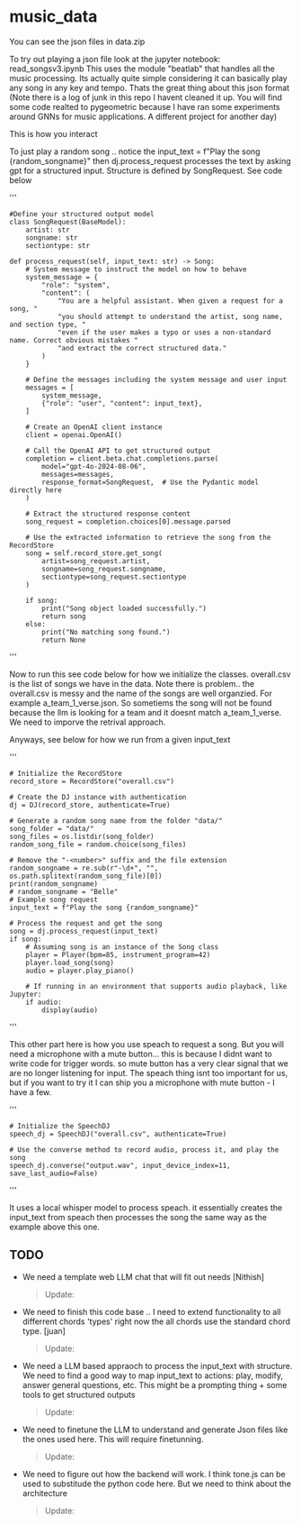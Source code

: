 # music_data


You can see the json files in data.zip 

To try out playing a json file look at the jupyter notebook: read_songsv3.ipynb
This uses the module "beatlab" that handles all the music processing. Its actually quite simple considering it can basically play any song in any key and tempo. Thats the great thing about this json format 
(Note there is a log of junk in this repo I havent cleaned it up. You will find some code realted to pygeometric because I have ran some experiments around GNNs for music applications. A different project for another day)


This is how you interact 

To just play a random song .. notice the input_text = f"Play the song {random_songname}" then dj.process_request processes the text by asking gpt for a structured input. Structure is defined by SongRequest. See code below 


'''

    #Define your structured output model
    class SongRequest(BaseModel):
        artist: str
        songname: str
        sectiontype: str

    def process_request(self, input_text: str) -> Song:
        # System message to instruct the model on how to behave
        system_message = {
            "role": "system",
            "content": (
                "You are a helpful assistant. When given a request for a song, "
                "you should attempt to understand the artist, song name, and section type, "
                "even if the user makes a typo or uses a non-standard name. Correct obvious mistakes "
                "and extract the correct structured data."
            )
        }

        # Define the messages including the system message and user input
        messages = [
            system_message,
            {"role": "user", "content": input_text},
        ]

        # Create an OpenAI client instance
        client = openai.OpenAI()

        # Call the OpenAI API to get structured output
        completion = client.beta.chat.completions.parse(
            model="gpt-4o-2024-08-06",
            messages=messages,
            response_format=SongRequest,  # Use the Pydantic model directly here
        )

        # Extract the structured response content
        song_request = completion.choices[0].message.parsed

        # Use the extracted information to retrieve the song from the RecordStore
        song = self.record_store.get_song(
            artist=song_request.artist,
            songname=song_request.songname,
            sectiontype=song_request.sectiontype
        )

        if song:
            print("Song object loaded successfully.")
            return song
        else:
            print("No matching song found.")
            return None

'''


Now to run this see code below for how we initialize the classes. overall.csv is the list of songs we have in the data. 
Note there is problem.. the overall.csv is messy and the name of the songs are well organzied. For example a_team_1_verse.json. So sometiems the song will not be found because the llm is looking for a team and it doesnt match a_team_1_verse. We need to imporve the retrival approach. 

Anyways, see below for how we run from a given input_text

'''

    # Initialize the RecordStore
    record_store = RecordStore("overall.csv")

    # Create the DJ instance with authentication
    dj = DJ(record_store, authenticate=True)

    # Generate a random song name from the folder "data/"
    song_folder = "data/"
    song_files = os.listdir(song_folder)
    random_song_file = random.choice(song_files)

    # Remove the "-<number>" suffix and the file extension
    random_songname = re.sub(r"-\d+", "", os.path.splitext(random_song_file)[0])
    print(random_songname)
    # random_songname = "Belle"
    # Example song request
    input_text = f"Play the song {random_songname}"

    # Process the request and get the song
    song = dj.process_request(input_text)
    if song:
        # Assuming song is an instance of the Song class
        player = Player(bpm=85, instrument_program=42)
        player.load_song(song)
        audio = player.play_piano()

        # If running in an environment that supports audio playback, like Jupyter:
        if audio:
            display(audio)
'''


This other part here is how you use speach to request a song. But you will need a microphone with a mute button... this is because I didnt want to write code for trigger words. so mute button has a very clear signal that we are no longer listening for input. The speach thing isnt too important for us, but if you want to try it I can ship you a microphone with mute button - I have a few. 

'''

    # Initialize the SpeechDJ
    speech_dj = SpeechDJ("overall.csv", authenticate=True)

    # Use the converse method to record audio, process it, and play the song
    speech_dj.converse("output.wav", input_device_index=11, save_last_audio=False)

'''

It uses a local whisper model to process speach. it essentially creates the input_text from speach then processes the song the same way as the example above this one. 


## TODO
- We need a template web LLM chat that will fit out needs [Nithish]
  > Update: <add here>

- We need to finish this code base .. I need to extend functionality to all differrent chords 'types' right now the all chords use the standard chord type. [juan]
  > Update: <add here>

- We need a LLM based appraoch to process the input_text with structure. We need to find a good way to map input_text to actions: play, modify, answer general questions, etc. This might be a prompting thing + some tools to get structured outputs
  > Update: <add here>

- We need to finetune the LLM to understand and generate Json files like the ones used here. This will require finetunning.
  > Update: <add here>

- We need to figure out how the backend will work. I think tone.js can be used to substitude the python code here. But we need to think about the architecture
  > Update: <add here>





